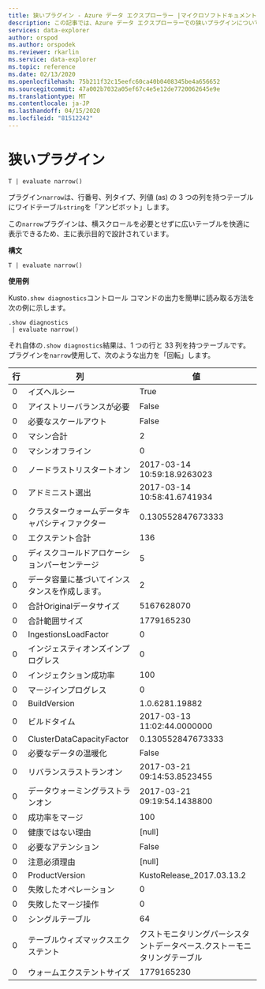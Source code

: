 ```yaml
---
title: 狭いプラグイン - Azure データ エクスプローラー |マイクロソフトドキュメント
description: この記事では、Azure データ エクスプローラーでの狭いプラグインについて説明します。
services: data-explorer
author: orspod
ms.author: orspodek
ms.reviewer: rkarlin
ms.service: data-explorer
ms.topic: reference
ms.date: 02/13/2020
ms.openlocfilehash: 75b211f32c15eefc60ca40b0408345be4a656652
ms.sourcegitcommit: 47a002b7032a05ef67c4e5e12de7720062645e9e
ms.translationtype: MT
ms.contentlocale: ja-JP
ms.lasthandoff: 04/15/2020
ms.locfileid: "81512242"
---
```

# <a name="narrow-plugin"></a>狭いプラグイン

```kusto
T | evaluate narrow()
```

プラグイン`narrow`は、行番号、列タイプ、列値 (as) の 3 つの列を持つテーブルにワイドテーブル`string`を「アンピボット」します。

この`narrow`プラグインは、横スクロールを必要とせずに広いテーブルを快適に表示できるため、主に表示目的で設計されています。

**構文**

`T | evaluate narrow()`

**使用例**

Kusto`.show diagnostics`コントロール コマンドの出力を簡単に読み取る方法を次の例に示します。

```kusto
.show diagnostics
 | evaluate narrow()
```

それ自体の`.show diagnostics`結果は、1 つの行と 33 列を持つテーブルです。 プラグインを`narrow`使用して、次のような出力を「回転」します。

行  | 列                              | 値
-----|-------------------------------------|-----------------------------
0    | イズヘルシー                           | True
0    | アイストリーバランスが必要                 | False
0    | 必要なスケールアウト                  | False
0    | マシン合計                       | 2
0    | マシンオフライン                     | 0
0    | ノードラストリスタートオン                 | 2017-03-14 10:59:18.9263023
0    | アドミニスト選出                  | 2017-03-14 10:58:41.6741934
0    | クラスターウォームデータキャパシティファクター       | 0.130552847673333
0    | エクステント合計                        | 136
0    | ディスクコールドアロケーションパーセンテージ        | 5
0    | データ容量に基づいてインスタンスを作成します。  | 2
0    | 合計Originalデータサイズ               | 5167628070
0    | 合計範囲サイズ                     | 1779165230
0    | IngestionsLoadFactor                | 0
0    | インジェスティオンズインプログレス                | 0
0    | インジェクション成功率               | 100
0    | マージインプログレス                    | 0
0    | BuildVersion                        | 1.0.6281.19882
0    | ビルドタイム                           | 2017-03-13 11:02:44.0000000
0    | ClusterDataCapacityFactor           | 0.130552847673333
0    | 必要なデータの温暖化               | False
0    | リバランスラストランオン                  | 2017-03-21 09:14:53.8523455
0    | データウォーミングラストランオン                | 2017-03-21 09:19:54.1438800
0    | 成功率をマージ                   | 100
0    | 健康ではない理由                    | [null]
0    | 必要なアテンション                 | False
0    | 注意必須理由             | [null]
0    | ProductVersion                      | KustoRelease_2017.03.13.2
0    | 失敗したオペレーション              | 0
0    | 失敗したマージ操作               | 0
0    | シングルテーブル             | 64
0    | テーブルウィズマックスエクステント                 | クストモニタリングパーシスタントデータベース.クストーモニタリングテーブル
0    | ウォームエクステントサイズ                      | 1779165230